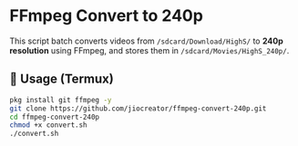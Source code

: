 # FFmpeg Convert to 240p

This script batch converts videos from `/sdcard/Download/HighS/` to **240p resolution** using FFmpeg, and stores them in `/sdcard/Movies/HighS_240p/`.

## 🔧 Usage (Termux)
```bash
pkg install git ffmpeg -y
git clone https://github.com/jiocreator/ffmpeg-convert-240p.git
cd ffmpeg-convert-240p
chmod +x convert.sh
./convert.sh
